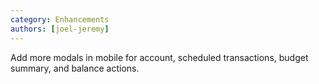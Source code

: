 ```yaml
---
category: Enhancements
authors: [joel-jeremy]
---
```


Add more modals in mobile for account, scheduled transactions, budget summary, and balance actions.
